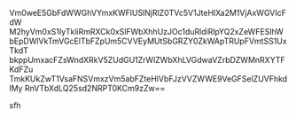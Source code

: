 Vm0weE5GbFdWWGhVYmxKWFlUSlNjRlZ0TVc5V1JteHlXa2M1VjAxWGVIcFdW
M2hyVm0xS1IyTkliRmRXCk0xSlFWbXhhUzJOc1duRldiRlpYQ2xZeWFESlhW
bEpDWlVkTmVGcElTbFZpUm5CVVEyMUtSbGRZY0ZkWApTRUpFVmtSS1UxTkdT
bkppUmxacFZsWndXRkV5ZUdGU1ZrWlZWbXhLVGdwaVZrbDZWMnRXYTFKdFZu
TmkKUkZwT1VsaFNSVmxzVm5abFZteHlVbFJzVVZWWE9VeGFSelZUVFhkdlMy
RnVTbXdLQ25sd2NRPT0KCm9zZw==

sfh